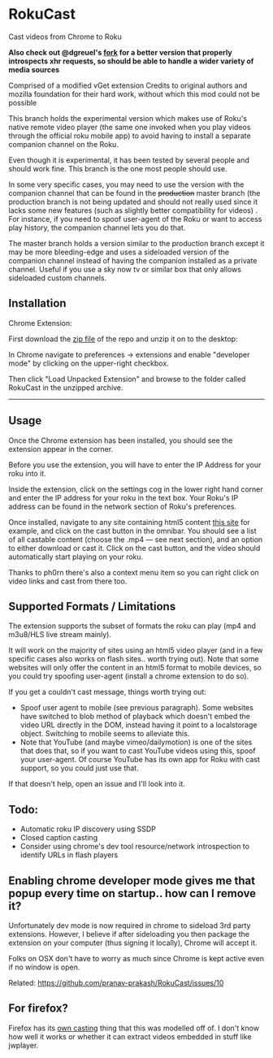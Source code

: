 # RokuCast
Cast videos from Chrome to Roku

**Also check out @dgreuel's [fork](https://github.com/dgreuel/RokuKast) for a better version that properly introspects xhr requests, so should be able to handle a wider variety of media sources**

Comprised of a modified vGet extension
Credits to original authors and mozilla foundation for their hard work, without which this mod could not be possible

This branch holds the experimental version which makes use of Roku's native remote video player (the same one invoked when you play videos through the official roku mobile app) to avoid having to install a separate companion channel on the Roku.

Even though it is experimental, it has been tested by several people and should work fine. This branch is the one most people should use.

In some very specific cases, you may need to use the version with the companion channel that can be found in the ~~production~~ master branch (the production branch is not being updated and should not really used since it lacks some new features (such as slightly better compatibility for videos) . For instance, if you need to spoof user-agent of the Roku or want to access play history, the companion channel lets you do that.

The master branch holds a version similar to the production branch except it may be more bleeding-edge and uses a sideloaded version of the companion channel instead of having the companion installed as a private channel. Useful if you use a sky now tv or similar box that only allows sideloaded custom channels.

## Installation

Chrome Extension:

First download the [zip file](https://github.com/pranav-prakash/RokuCast/archive/playOnRoku.zip) of the repo and unzip it on to the desktop:

In Chrome navigate to preferences -> extensions and enable "developer mode" by clicking on the upper-right checkbox.

Then click "Load Unpacked Extension" and browse to the folder called RokuCast in the unzipped archive.

---


## Usage

Once the Chrome extension has been installed, you should see the extension appear in the corner.

Before you use the extension, you will have to enter the IP Address for your roku into it.

Inside the extension, click on the settings cog in the lower right hand corner and enter the IP address for your roku in the text box. Your Roku's IP address can be found in the network section of Roku's preferences.

Once installed, navigate to any site containing html5 content [this site](http://camendesign.com/code/video_for_everybody/test.html) for example, and click on the cast button in the omnibar. You should see a list of all castable content (choose the .mp4 — see next section), and an option to either download or cast it. Click on the cast button, and the video should automatically start playing on your roku.

Thanks to ph0rn there's also a context menu item so you can right click on video links and cast from there too.

## Supported Formats / Limitations

The extension supports the subset of formats the roku can play (mp4 and m3u8/HLS live stream mainly). 

It will work on the majority of sites using an html5 video player (and in a few specific cases also works on flash sites.. worth trying out). Note that some websites will only offer the content in an html5 format to mobile devices, so you could try spoofing user-agent (install a chrome extension to do so).

If you get a couldn't cast message, things worth trying out:

* Spoof user agent to mobile (see previous paragraph). Some websites have switched to blob method of playback which doesn't embed the video URL directly in the DOM, instead having it point to a localstorage object. Switching to mobile seems to alleviate this.
* Note that YouTube (and maybe vimeo/dailymotion) is one of the sites that does that, so if you want to cast YouTube videos using this, spoof your user-agent. Of course YouTube has its own app for Roku with cast support, so you could just use that.

If that doesn't help, open an issue and I'll look into it.

## Todo:

* Automatic roku IP discovery using SSDP
* Closed caption casting  
* Consider using chrome's dev tool resource/network introspection to identify URLs in flash players

## Enabling chrome developer mode gives me that popup every time on startup.. how can I remove it?

Unfortunately dev mode is now required in chrome to sideload 3rd party extensions. However, I believe if after sideloading you then package the extension on your computer (thus signing it locally), Chrome will accept it.

Folks on OSX don't have to worry as much since Chrome is kept active even if no window is open.

Related: https://github.com/pranav-prakash/RokuCast/issues/10

## For firefox?

Firefox has its [own casting](http://starkravingfinkle.org/blog/2014/06/firefox-for-android-casting-videos-and-roku-support-ready-to-test-in-nightly/) thing that this was modelled off of. I don't know how well it works or whether it can extract videos embedded in stuff like jwplayer.


